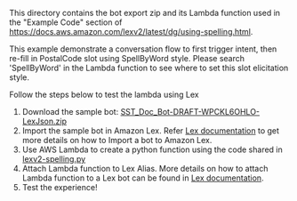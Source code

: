 This directory contains the bot export zip and its Lambda function used in the "Example Code" section of https://docs.aws.amazon.com/lexv2/latest/dg/using-spelling.html. 

This example demonstrate a conversation flow to first trigger intent, then re-fill in PostalCode slot using SpellByWord style. Please search 'SpellByWord' in the Lambda function to see where to set this slot elicitation style.

Follow the steps below to test the lambda using Lex

1. Download the sample bot: [SST_Doc_Bot-DRAFT-WPCKL6OHLO-LexJson.zip](https://github.com/Tachyon/aws-lexv2-example-lambda/raw/main/blueprints/python/spelling-example-bot/SST_Doc_Bot-DRAFT-WPCKL6OHLO-LexJson.zip)
2. Import the sample bot in Amazon Lex. Refer [Lex documentation](https://docs.aws.amazon.com/lexv2/latest/dg/import.html) to get more details on how to Import a bot to Amazon Lex.
3. Use AWS Lambda to create a python function using the code shared in [lexv2-spelling.py](https://github.com/Tachyon/aws-lexv2-example-lambda/blob/main/blueprints/python/spelling-example-bot/lexv2-spelling.py)
4. Attach Lambda function to Lex Alias. More details on how to attach Lambda function to a Lex bot can be found in [Lex documentation](https://docs.aws.amazon.com/lexv2/latest/dg/lambda.html#lambda-attach).
5. Test the experience!
